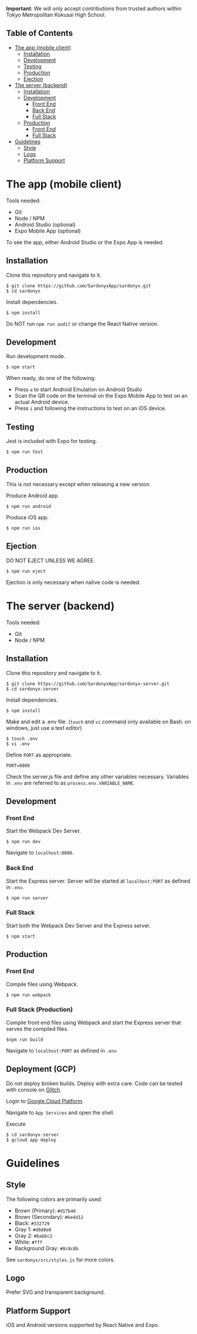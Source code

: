 **Important**: We will only accept contributions from trusted authors within Tokyo Metropolitan Kokusai High School.

## Table of Contents

<!-- toc -->

- [The app (mobile client)](#the-app-mobile-client)
  * [Installation](#installation)
  * [Development](#development)
  * [Testing](#testing)
  * [Production](#production)
  * [Ejection](#ejection)
- [The server (backend)](#the-server-backend)
  * [Installation](#installation-1)
  * [Development](#development-1)
    * [Front End](#front-end)
    * [Back End](#back-end)
    * [Full Stack](#full-stack)
  * [Production](#production-1)
    * [Front End](#front-end-1)
    * [Full Stack](#full-stack-1)
- [Guidelines](#guidelines)
  * [Style](#style)
  * [Logo](#logo)
  * [Platform Support](#platform-support)

<!-- tocstop -->

# The app (mobile client)
Tools needed:
* Git
* Node / NPM
* Android Studio (optional)
* Expo Mobile App (optional)

To see the app, either Android Studio or the Expo App is needed.

## Installation
Clone this repository and navigate to it.
```
$ git clone https://github.com/SardonyxApp/sardonyx.git
$ cd sardonyx
```
Install dependencies.
```
$ npm install
```

Do NOT run `npm run audit` or change the React Native version. 

## Development
Run development mode.
```
$ npm start
```
When ready, do one of the following:
* Press `a` to start Android Emulation on Android Studio
* Scan the QR code on the terminal on the Expo Mobile App to test on an actual Android device.
* Press `i` and following the instructions to test on an iOS device.

## Testing
Jest is included with Expo for testing.
```
$ npm run test
```

## Production
This is not necessary except when releasing a new version.

Produce Android app.
```
$ npm run android
```

Produce iOS app.
```
$ npm run ios
```

## Ejection
DO NOT EJECT UNLESS WE AGREE.
```
$ npm run eject
```
Ejection is only necessary when native code is needed. 

# The server (backend)
Tools needed:
* Git
* Node / NPM

## Installation
Clone this repository and navigate to it.
```
$ git clone https://github.com/SardonyxApp/sardonyx-server.git
$ cd sardonyx-server
```
Install dependencies.
```
$ npm install
```
Make and edit a .env file. (`touch` and `vi` command only available on Bash: on windows, just use a text editor)
```
$ touch .env
$ vi .env
```
Define `PORT` as appropriate.
```
PORT=8080
```
Check the server.js file and define any other variables necessary. Variables in `.env` are referred to as `process.env.VARIABLE_NAME`.

## Development
### Front End 
Start the Webpack Dev Server. 
```
$ npm run dev
```
Navigate to `localhost:8080`.

### Back End
Start the Express server. Server will be started at `localhost:PORT` as defined in `.env`.
```
$ npm run server
```

### Full Stack
Start both the Webpack Dev Server and the Express server.
```
$ npm start
```

## Production
### Front End
Compile files using Webpack.
```
$ npm run webpack
```

### Full Stack (Production)
Compile front end files using Webpack and start the Express server that serves the compiled files.
```
$npm run build
```
Navigate to `localhost:PORT` as defined in `.env`

## Deployment (GCP)
Do not deploy broken builds. Deploy with extra care. Code can be tested with console on [Glitch](https://glitch.com).

Login to [Google Cloud Platform](https://console.cloud.google.com).

Navigate to `App Services` and open the shell.

Execute
```
$ cd sardonyx-server
$ gcloud app deploy
```

# Guidelines
## Style
The following colors are primarily used:
* Brown (Primary): `#d17b46`
* Brown (Secondary): `#6e4d12`
* Black: `#332729`
* Gray 1: `#d8d8e0`
* Gray 2: `#babbc2`
* White: `#fff`
* Background Gray: `#8c8c8b`

See `sardonyx/src/styles.js` for more colors.

## Logo
Prefer SVG and transparent background.

## Platform Support
iOS and Android versions supported by React Native and Expo.

